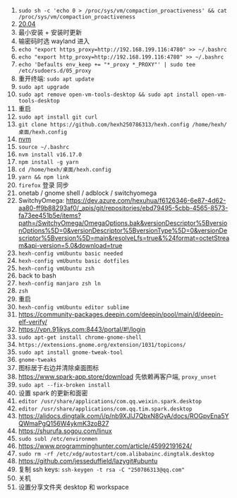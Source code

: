 1. `sudo sh -c 'echo 0 > /proc/sys/vm/compaction_proactiveness' && cat /proc/sys/vm/compaction_proactiveness`
2. [20.04](https://releases.ubuntu.com/20.04/)
3. 最小安装 + 安装时更新
4. 输密码时选 wayland 进入
5. `echo "export https_proxy=http://192.168.199.116:4780" >> ~/.bashrc`
6. `echo "export http_proxy=http://192.168.199.116:4780" >> ~/.bashrc`
7. `echo 'Defaults env_keep += "*_proxy *_PROXY"' | sudo tee /etc/sudoers.d/05_proxy`
8. 重开终端: `sudo apt update`
9. `sudo apt upgrade`
10. `sudo apt remove open-vm-tools-desktop && sudo apt install open-vm-tools-desktop`
11. 重启
12. `sudo apt install git curl`
13. `git clone https://github.com/hexh250786313/hexh.config /home/hexh/桌面/hexh.config`
14. [nvm](https://github.com/nvm-sh/nvm#installing-and-updating)
15. `source ~/.bashrc`
16. `nvm install v16.17.0`
17. `npm install -g yarn`
18. `cd /home/hexh/桌面/hexh.config`
19. `yarn && npm link`
20. `firefox` 登录 同步
21. onetab / gnome shell / adblock / switchyomega
22. SwitchyOmega: https://dev.azure.com/hexuhua/f6126346-6e87-4d62-aa80-ff9b88293af0/_apis/git/repositories/ebd79495-5cbb-4565-8573-fa73ee451b5e/items?path=/SwitchyOmega/OmegaOptions.bak&versionDescriptor%5BversionOptions%5D=0&versionDescriptor%5BversionType%5D=0&versionDescriptor%5Bversion%5D=main&resolveLfs=true&%24format=octetStream&api-version=5.0&download=true
23. `hexh-config vmUbuntu basic needed`
24. `hexh-config vmUbuntu basic dotfiles`
25. `hexh-config vmUbuntu zsh`
26. back to bash
27. `hexh-config manjaro zsh ln`
28. `zsh`
29. 重启
30. `hexh-config vmUbuntu editor sublime`
31. https://community-packages.deepin.com/deepin/pool/main/d/deepin-elf-verify/
32. https://vpn.91jkys.com:8443/portal/#!/login
33. `sudo apt-get install chrome-gnome-shell`
34. `https://extensions.gnome.org/extension/1031/topicons/`
35. `sudo apt install gnome-tweak-tool`
36. `gnome-tweaks`
37. 图标居于右边并清除桌面图标
37. https://www.spark-app.store/download 先依赖再客户端, `proxy_unset`
38. `sudo apt --fix-broken install`
39. 设置 spark 的更新和面密
49. `editor /usr/share/applications/com.qq.weixin.spark.desktop`
50. `editor /usr/share/applications/com.qq.tim.spark.desktop`
51. https://alidocs.dingtalk.com/i/p/nb9XJlJ7QbxN8GyA/docs/ROGpvEna5YQWmaPgQ156W4ykmK3zoB27
52. https://shurufa.sogou.com/linux
53. `sudo subl /etc/environmen`
54. https://www.programminghunter.com/article/45992191624/
55. `sudo rm -rf /etc/xdg/autostart/com.alibabainc.dingtalk.desktop`
56. https://github.com/jesseduffield/lazygit#ubuntu
57. 复制 ssh keys: `ssh-keygen -t rsa -C "250786313@qq.com"`
58. 关机
59. 设置分享文件夹 desktop 和 workspace
